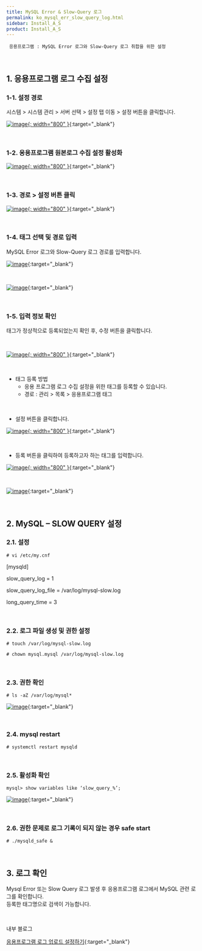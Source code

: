 ```yaml
---
title: MySQL Error & Slow-Query 로그
permalink: ko_mysql_err_slow_query_log.html
sidebar: Install_A_S
product: Install_A_S
---
```



     응용프로그램 : MySQL Error 로그와 Slow-Query 로그 취합을 위한 설정

<br />

## 1. 응용프로그램 로그 수집 설정

### 1-1. 설정 경로

시스템  > 시스템 관리 > 서버 선택 > 설정 탭 이동 > 설정 버튼을 클릭합니다.

[![image](/docs/images/Ins_G/mysql_slow/1.png){: width="800" }](/docs/images/Ins_G/mysql_slow/1.png){:target="_blank"}

<br />

### 1-2. 응용프로그램 원본로그 수집 설정 활성화

[![image](/docs/images/Ins_G/mysql_slow/2.png){: width="800" }](/docs/images/Ins_G/mysql_slow/2.png){:target="_blank"}

<br />

### 1-3. 경로 > 설정 버튼 클릭

[![image](/docs/images/Ins_G/mysql_slow/3.png){: width="800" }](/docs/images/Ins_G/mysql_slow/3.png){:target="_blank"}

<br />

### 1-4. 태그 선택 및 경로 입력
MySQL Error 로그와 Slow-Query 로그 경로를 입력합니다.

[![image](/docs/images/Ins_G/mysql_slow/4.png)](/docs/images/Ins_G/mysql_slow/4.png){:target="_blank"}

<br />

[![image](/docs/images/Ins_G/mysql_slow/5.png)](/docs/images/Ins_G/mysql_slow/5.png){:target="_blank"}

<br />

### 1-5. 입력 정보 확인

태그가 정상적으로 등록되었는지 확인 후, 수정 버튼을 클릭합니다.

<br />

[![image](/docs/images/Ins_G/mysql_slow/6.png){: width="800" }](/docs/images/Ins_G/mysql_slow/6.png){:target="_blank"}

<br />

- 태그 등록 방법
   - 응용 프로그램 로그 수집 설정을 위한 태그를 등록할 수 있습니다.
   - 경로 : 관리 > 목록 > 응용프로그램 태그 

<br />

- 설정 버튼을 클릭합니다.

[![image](/docs/images/Ins_G/mysql_slow/7.png){: width="800" }](/docs/images/Ins_G/mysql_slow/7.png){:target="_blank"}

<br />

- 등록 버튼을 클릭하여 등록하고자 하는 태그를 입력합니다.

[![image](/docs/images/Ins_G/mysql_slow/8.png){: width="800" }](/docs/images/Ins_G/mysql_slow/8.png){:target="_blank"}

<br />

[![image](/docs/images/Ins_G/mysql_slow/9.png)](/docs/images/Ins_G/mysql_slow/9.png){:target="_blank"}

<br />

## 2. MySQL – SLOW QUERY 설정

### 2.1. 설정

`# vi /etc/my.cnf`

[mysqld]

slow_query_log = 1

slow_query_log_file = /var/log/mysql-slow.log

long_query_time = 3

<br />

### 2.2. 로그 파일 생성 및 권한 설정

`# touch /var/log/mysql-slow.log`

`# chown mysql.mysql /var/log/mysql-slow.log`

<br />

### 2.3. 권한 확인

`# ls -aZ /var/log/mysql*`

[![image](/docs/images/Ins_G/mysql_slow/10.png)](/docs/images/Ins_G/mysql_slow/10.png){:target="_blank"}

<br />

### 2.4. mysql restart

`# systemctl restart mysqld`

<br />

### 2.5. 활성화 확인
`mysql> show variables like ‘slow_query_%’;`

[![image](/docs/images/Ins_G/mysql_slow/11.png)](/docs/images/Ins_G/mysql_slow/11.png){:target="_blank"}

<br />

### 2.6. 권한 문제로 로그 기록이 되지 않는 경우 safe start
`# ./mysqld_safe &`

<br />

## 3. 로그 확인

Mysql Error 또는 Slow Query 로그 발생 후 응용프로그램 로그에서 MySQL 관련 로그를 확인합니다.   
등록한 태그명으로 검색이 가능합니다.

<br />

내부 블로그

[응용프로그램 로그 업로드 설정하기](https://qubitsec.github.io/ko_set_app_log_up.html){:target="_blank"}